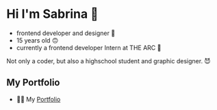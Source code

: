 
# Hi I'm Sabrina 👋

- frontend developer and designer 🦄
- 15 years old 🙃
- currently a frontend developer Intern at THE ARC 🤙

Not only a coder, but also a highschool student and graphic designer. 😈





## My Portfolio
- 👨‍💻 My <a href="https://sabrinaabrodi.vercel.app/">Portfolio</a>

